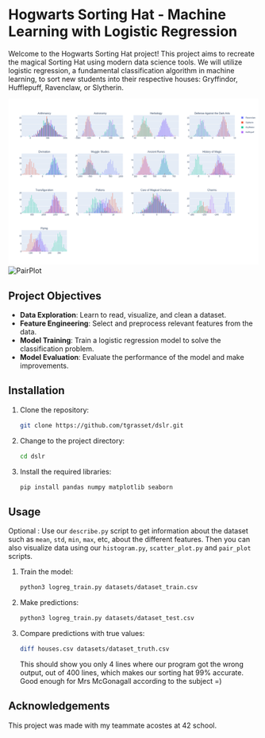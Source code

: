 # Hogwarts Sorting Hat - Machine Learning with Logistic Regression

Welcome to the Hogwarts Sorting Hat project! This project aims to recreate the magical Sorting Hat using modern data science tools. We will utilize logistic regression, a fundamental classification algorithm in machine learning, to sort new students into their respective houses: Gryffindor, Hufflepuff, Ravenclaw, or Slytherin.

![Histograms](images/histograms.png)
![PairPlot](images/pair_plot.png)

## Project Objectives

- **Data Exploration**: Learn to read, visualize, and clean a dataset.
- **Feature Engineering**: Select and preprocess relevant features from the data.
- **Model Training**: Train a logistic regression model to solve the classification problem.
- **Model Evaluation**: Evaluate the performance of the model and make improvements.

## Installation

1. Clone the repository:
    ```sh
    git clone https://github.com/tgrasset/dslr.git
    ```
2. Change to the project directory:
    ```sh
    cd dslr
    ```
3. Install the required libraries:
    ```sh
    pip install pandas numpy matplotlib seaborn
    ```

## Usage
Optional : Use our `describe.py` script to get information about the dataset such as `mean`, `std`, `min`, `max`, etc, about the different features. Then you can also visualize data using our `histogram.py`, `scatter_plot.py` and `pair_plot` scripts.
1. Train the model:
    ```sh
    python3 logreg_train.py datasets/dataset_train.csv
    ```
2. Make predictions:
    ```sh
    python3 logreg_train.py datasets/dataset_test.csv
    ```
3. Compare predictions with true values:
    ```sh
    diff houses.csv datasets/dataset_truth.csv
    ```
    This should show you only 4 lines where our program got the wrong output, out of 400 lines, which makes our sorting hat 99% accurate. Good enough for Mrs McGonagall according to the subject =)

## Acknowledgements

This project was made with my teammate acostes at 42 school.

